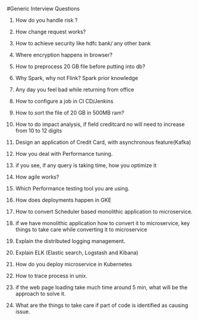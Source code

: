 #Generic Interview Questions

1. How do you handle risk ?
2. How change request works?

3. How to achieve security like hdfc bank/ any other bank
4. Where encryption happens in browser?
5. How to preprocess 20 GB file before putting into db?
6. Why Spark, why not Flink?
   Spark prior knowledge
7. Any day you feel bad while returning from office
8. How to configure a job in CI CD/Jenkins
9. How to sort the file of 20 GB in 500MB ram?
10. How to do impact analysis, if field creditcard no will need to increase from 10 to 12 digits
11. Design an application of Credit Card, with asynchronous feature(Kafka)
12. How you deal with Performance tuning.
13. if you see, if any query is taking time, how you optimize it
14. How agile works?
15. Which Performance testing tool you are using.
16. How does deployments happen in GKE
17. How to convert Scheduler based monolithic application to microservice.
18. if we have monolithic application how to convert it to microservice, key things to take care while converting it to microservice
19. Explain the distributed logging management.
20. Explain ELK (Elastic search, Logstash and Kibana)
21. How do you deploy microservice in Kubernetes
23. How to trace process in unix.
24. if the web page loading take much time around 5 min, what will be the approach to solve it.
25. What are the things to take care if part of code is identified as causing issue.
	